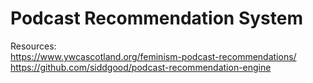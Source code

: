 # Podcast Recommendation System
  
  
Resources:  
https://www.ywcascotland.org/feminism-podcast-recommendations/  
https://github.com/siddgood/podcast-recommendation-engine
